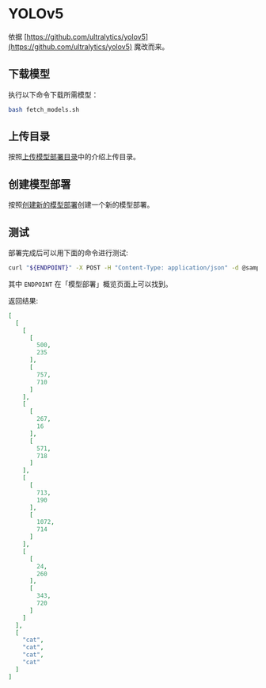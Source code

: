 # YOLOv5

依据 [https://github.com/ultralytics/yolov5](https://github.com/ultralytics/yolov5) 魔改而来。

## 下载模型

执行以下命令下载所需模型：

```bash
bash fetch_models.sh
```

## 上传目录

按照[上传模型部署目录](https://openbayes.com/docs/bayesserving-quickstart/#%E4%B8%8A%E4%BC%A0%E5%88%B0%E6%95%B0%E6%8D%AE%E4%BB%93%E5%BA%93)中的介绍上传目录。

## 创建模型部署

按照[创建新的模型部署](https://openbayes.com/docs/bayesserving-quickstart/#创建-serving)创建一个新的模型部署。

## 测试

部署完成后可以用下面的命令进行测试:

```bash
curl "${ENDPOINT}" -X POST -H "Content-Type: application/json" -d @sample.json
```

其中 `ENDPOINT` 在「模型部署」概览页面上可以找到。

返回结果:

```json
[
  [
    [
      [
        500,
        235
      ],
      [
        757,
        710
      ]
    ],
    [
      [
        267,
        16
      ],
      [
        571,
        718
      ]
    ],
    [
      [
        713,
        190
      ],
      [
        1072,
        714
      ]
    ],
    [
      [
        24,
        260
      ],
      [
        343,
        720
      ]
    ]
  ],
  [
    "cat",
    "cat",
    "cat",
    "cat"
  ]
]
```